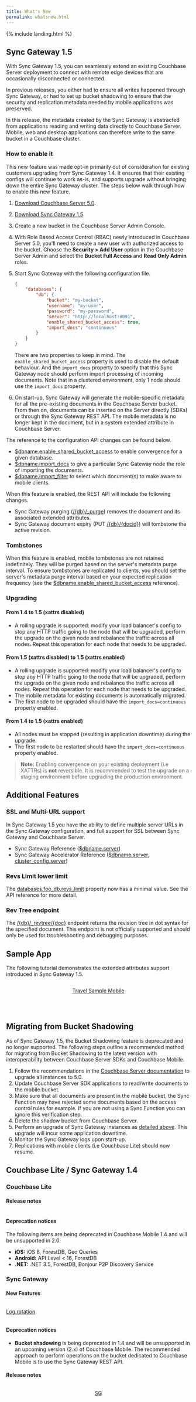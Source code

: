```yaml
---
title: What's New
permalink: whatsnew.html
---
```


{% include landing.html %}

## Sync Gateway 1.5

With Sync Gateway 1.5, you can seamlessly extend an existing Couchbase Server deployment to connect with remote edge devices that are occasionally disconnected or connected.

In previous releases, you either had to ensure all writes happened through Sync Gateway, or had to set up bucket shadowing to ensure that the security and replication metadata needed by mobile applications was preserved.

In this release, the metadata created by the Sync Gateway is abstracted from applications reading and writing data directly to Couchbase Server. Mobile, web and desktop applications can therefore write to the same bucket in a Couchbase cluster.

### How to enable it

This new feature was made opt-in primarily out of consideration for existing customers upgrading from Sync Gateway 1.4. It ensures that their existing configs will continue to work as-is, and supports upgrade without bringing down the entire Sync Gateway cluster. The steps below walk through how to enable this new feature.

1. [Download Couchbase Server 5.0](https://www.couchbase.com/downloads).
2. [Download Sync Gateway 1.5](https://www.couchbase.com/downloads?family=Mobile&product=Couchbase%20Sync%20Gateway&edition=Enterprise%20Edition 
).
3. Create a new bucket in the Couchbase Server Admin Console.
4. With Role Based Access Control (RBAC) newly introduced in Couchbase Server 5.0, you'll need to create a new user with authorized access to the bucket. Choose the **Security > Add User** option in the Couchbase Server Admin and select the **Bucket Full Access** and **Read Only Admin** roles.
5. Start Sync Gateway with the following configuration file.

	```json
	{
		"databases": {
			"db": {
				"bucket": "my-bucket",
				"username": "my-user",
				"password": "my-password",
				"server": "http://localhost:8091",
				"enable_shared_bucket_access": true,
				"import_docs": "continuous"
			}
		}
	}
	```
	
	There are two properties to keep in mind. The `enable_shared_bucket_access` property is used to disable the default behaviour. And the `import_docs` property to specify that this Sync Gateway node should perform import processing of incoming documents. Note that in a clustered environment, only 1 node should use the `import_docs` property.

6. On start-up, Sync Gateway will generate the mobile-specific metadata for all the pre-existing documents in the Couchbase Server bucket. From then on, documents can be inserted on the Server directly (SDKs) or through the Sync Gateway REST API. The mobile metadata is no longer kept in the document, but in a system extended attribute in Couchbase Server.

The reference to the configuration API changes can be found below.

- [$dbname.enable\_shared\_bucket\_access](../1.4/guides/sync-gateway/config-properties/index.html#1.5/databases-foo_db-enable_shared_bucket_access) to enable convergence for a given database.
- [$dbname.import\_docs](../1.4/guides/sync-gateway/config-properties/index.html#1.5/databases-foo_db-import_docs) to give a particular Sync Gateway node the role of importing the documents.
- [$dbname.import\_filter](../1.4/guides/sync-gateway/config-properties/index.html#1.5/databases-foo_db-import_filter) to select which document(s) to make aware to mobile clients.

When this feature is enabled, the REST API will include the following changes.

- Sync Gateway purging ([/{db}/_purge](../1.4/references/sync-gateway/admin-rest-api/index.html?v=1.5#/document/post__db___purge)) removes the document and its associated extended attributes.
- Sync Gateway document expiry (PUT [/{db}/{docid}](../1.4/references/sync-gateway/admin-rest-api/index.html?v=1.5#/document/put__db___doc_)) will tombstone the active revision.

### Tombstones

When this feature is enabled, mobile tombstones are not retained indefinitely. They will be purged based on the server's metadata purge interval. To ensure tombstones are replicated to clients, you should set the server's metadata purge interval based on your expected replication frequency (see the [$dbname.enable\_shared\_bucket\_access](../1.4/guides/sync-gateway/config-properties/index.html#1.5/databases-foo_db-enable_shared_bucket_access) reference).

### Upgrading

#### From 1.4 to 1.5 (xattrs disabled)

- A rolling upgrade is supported: modify your load balancer's config to stop any HTTP traffic going to the node that will be upgraded, perform the upgrade on the given node and rebalance the traffic across all nodes. Repeat this operation for each node that needs to be upgraded.
     
#### From 1.5 (xattrs disabled) to 1.5 (xattrs enabled)

- A rolling upgrade is supported: modify your load balancer's config to stop any HTTP traffic going to the node that will be upgraded, perform the upgrade on the given node and rebalance the traffic across all nodes. Repeat this operation for each node that needs to be upgraded.
- The mobile metadata for existing documents is automatically migrated.
- The first node to be upgraded should have the `import_docs=continuous` property enabled.
     
#### From 1.4 to 1.5 (xattrs enabled)

- All nodes must be stopped (resulting in application downtime) during the upgrade.
- The first node to be restarted should have the `import_docs=continuous` property enabled.

> **Note:** Enabling convergence on your existing deployment (i.e XATTRs) is **not** reversible. It is recommended to test the upgrade on a staging environment before upgrading the production environment.

## Additional Features

### SSL and Multi-URL support

In Sync Gateway 1.5 you have the ability to define multiple server URLs in the Sync Gateway configuration, and full support for SSL between Sync Gateway and Couchbase Server.

- Sync Gateway Reference ([$dbname.server](../1.4/guides/sync-gateway/config-properties/index.html#1.5/databases-foo_db-server))
- Sync Gateway Accelerator Reference ([$dbname.server](../1.4/guides/sync-gateway/accelerator.html#1.5/databases-foo_db-server), [cluster_config.server](../1.4/guides/sync-gateway/accelerator.html#1.5/cluster_config-server))

### Revs Limit lower limit

The [databases.foo\_db.revs\_limit](../1.4/guides/sync-gateway/config-properties/index.html#1.5/databases-foo_db-revs_limit) property now has a minimal value. See the API reference for more detail.

### Rev Tree endpoint

The [/{db}/\_revtree/{doc}](../1.4/references/sync-gateway/admin-rest-api/index.html?v=1.5#/document/get__db___revtree__doc_) endpoint returns the revision tree in dot syntax for the specified document. This endpoint is not officially supported and should only be used for troubleshooting and debugging purposes.

## Sample App

The following tutorial demonstrates the extended attributes support introduced in Sync Gateway 1.5.

<div class="dp">
	<div class="tiles">
		<div class="column size-1of2">
			<div class="box">
				<div class="container">
					<a href="http://docs.couchbase.com/tutorials/travel-sample-mobile.html" taget="_blank">
						<p style="text-align: center;">Travel Sample Mobile</p>
					</a>
				</div>
			</div>
		</div>
	</div>
</div>
<br/>
<br/>

## Migrating from Bucket Shadowing

As of Sync Gateway 1.5, the Bucket Shadowing feature is deprecated and no longer supported. The following steps outline a recommended method for migrating from Bucket Shadowing to the latest version with interoperability between Couchbase Server SDKs and Couchbase Mobile.

1. Follow the recommendations in the [Couchbase Server documentation](https://developer.couchbase.com/documentation/server/current/install/upgrade-online.html) to upgrade all instances to 5.0.
2. Update Couchbase Server SDK applications to read/write documents to the mobile bucket.
3. Make sure that all documents are present in the mobile bucket, the Sync Function may have rejected some documents based on the access control rules for example. If you are not using a Sync Function you can ignore this verification step.
4. Delete the shadow bucket from Couchbase Server.
5. Perform an upgrade of Sync Gateway instances as [detailed above](whatsnew.html#upgrading). This upgrade will incur some application downtime.
6. Monitor the Sync Gateway logs upon start-up.
7. Replications with mobile clients (i.e Couchbase Lite) should now resume.

## Couchbase Lite / Sync Gateway 1.4

<div class="dp">
  <h3>Couchbase Lite</h3>
  <h4>Release notes</h4>
  <div class="tiles">
    <div class="column size-1of3">
      <div class="box">
        <div class="container">
          <a href="references/couchbase-lite/release-notes/iOS.html">
            <div><img src="img/ios.png" alt=""></div>
          </a>
        </div>
      </div>
    </div>
    <div class="column size-1of3">
      <div class="box">
        <div class="container">
          <a href="references/couchbase-lite/release-notes/Java.html">
            <div><img src="img/android.png" alt=""></div>
          </a>
        </div>
      </div>
    </div>
    <div class="column size-1of3">
      <div class="box">
        <div class="container">
          <a href="references/couchbase-lite/release-notes/Dot-Net.html">
            <div><img src="img/dot-net.png" alt=""></div>
          </a>
        </div>
      </div>
    </div>
  </div>
  <h4>Deprecation notices</h4>
  <p>The following items are being deprecated in Couchbase Mobile 1.4 and will be unsupported in 2.0.</p>
  <ul>
    <li>
      <strong>iOS:</strong> iOS 8, ForestDB, Geo Queries
    </li>
    <li>
      <strong>Android:</strong> API Level < 16, ForestDB
    </li>
    <li>
      <strong>.NET:</strong> .NET 3.5, ForestDB, Bonjour P2P Discovery Service
    </li>
  </ul>
  <h3>Sync Gateway</h3>
  <h4>New Features</h4>
  <div class="tiles">
    <div class="column size-2of3">
      <div class="box">
        <a href="guides/sync-gateway/accelerator.html" alt="">
          <img class="feat-image-accel" src="img/accelerator.png" alt="" />
        </a>
      </div>
    </div>
    <div class="column size-1of3">
      <div class="box">
        <a href="guides/sync-gateway/deployment/index.html#built-in-log-rotation" alt="">
          <p>Log rotation</p>
          <img class="feat-image" src="img/logs.png" alt="">
        </a>
      </div>
    </div>
  </div>
  <h4>Deprecation notices</h4>
  <ul>
    <li>
      <strong>Bucket shadowing</strong> is being deprecated in 1.4 and will be unsupported in an upcoming version (2.x) of Couchbase Mobile. The recommended approach to perform operations on the bucket dedicated to Couchbase Mobile is to use the Sync Gateway REST API.
    </li>
  </ul>
  <h4>Release notes</h4>
  <div class="tiles">
    <div class="column size-1of3">
      <div class="box">
        <div class="container">
          <a href="references/sync-gateway/release-notes.html">
            <p style="text-align: center;">SG</p>
          </a>
        </div>
      </div>
    </div>
  </div>
</div>